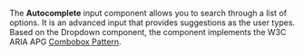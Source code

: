 The **Autocomplete** input component allows you to search through a list of options.
It is an advanced input that provides suggestions as the user types.
Based on the Dropdown component, the component implements the W3C ARIA APG [Combobox Pattern](https://www.w3.org/WAI/ARIA/apg/patterns/combobox/).